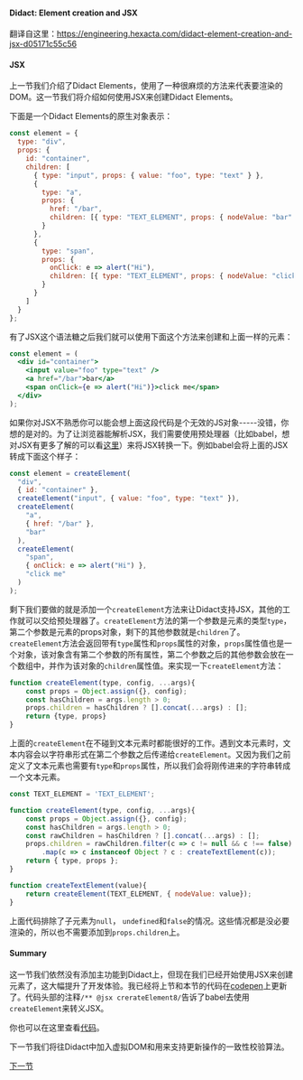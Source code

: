 #### Didact: Element creation and JSX

翻译自这里：https://engineering.hexacta.com/didact-element-creation-and-jsx-d05171c55c56

#### JSX

上一节我们介绍了Didact Elements，使用了一种很麻烦的方法来代表要渲染的DOM。这一节我们将介绍如何使用JSX来创建Didact Elements。

下面是一个Didact Elements的原生对象表示：

```javascript
const element = {
  type: "div",
  props: {
    id: "container",
    children: [
      { type: "input", props: { value: "foo", type: "text" } },
      {
        type: "a",
        props: {
          href: "/bar",
          children: [{ type: "TEXT_ELEMENT", props: { nodeValue: "bar" } }]
        }
      },
      {
        type: "span",
        props: {
          onClick: e => alert("Hi"),
          children: [{ type: "TEXT_ELEMENT", props: { nodeValue: "click me" } }]
        }
      }
    ]
  }
};
```

有了JSX这个语法糖之后我们就可以使用下面这个方法来创建和上面一样的元素：

```jsx
const element = (
  <div id="container">
    <input value="foo" type="text" />
    <a href="/bar">bar</a>
    <span onClick={e => alert("Hi")}>click me</span>
  </div>
);
```

如果你对JSX不熟悉你可以能会想上面这段代码是个无效的JS对象-----没错，你想的是对的。为了让浏览器能解析JSX，我们需要使用预处理器（比如babel，想对JSX有更多了解的可以看[这里](https://jasonformat.com/wtf-is-jsx/)）来将JSX转换一下。例如babel会将上面的JSX转成下面这个样子：

```javascript
const element = createElement(
  "div",
  { id: "container" },
  createElement("input", { value: "foo", type: "text" }),
  createElement(
    "a",
    { href: "/bar" },
    "bar"
  ),
  createElement(
    "span",
    { onClick: e => alert("Hi") },
    "click me"
  )
);
```

剩下我们要做的就是添加一个`createElement`方法来让Didact支持JSX，其他的工作就可以交给预处理器了。`createElement`方法的第一个参数是元素的类型`type`，第二个参数是元素的props对象，剩下的其他参数就是`children`了。`createElement`方法会返回带有`type`属性和`props`属性的对象，`props`属性值也是一个对象，该对象含有第二个参数的所有属性，第二个参数之后的其他参数会放在一个数组中，并作为该对象的`children`属性值。来实现一下`createElement`方法：

```javascript
function createElement(type, config, ...args){
    const props = Object.assign({}, config);
    const hasChildren = args.length > 0;
    props.children = hasChildren ? [].concat(...args) : [];
    return {type, props}
}
```

上面的`createElement`在不碰到文本元素时都能很好的工作。遇到文本元素时，文本内容会以字符串形式在第二个参数之后传递给`createElement`。又因为我们之前定义了文本元素也需要有`type`和`props`属性，所以我们会将刚传进来的字符串转成一个文本元素。

```javascript
const TEXT_ELEMENT = 'TEXT_ELEMENT';

function createElement(type, config, ...args){
    const props = Object.assign({}, config);
    const hasChildren = args.length > 0;
    const rawChildren = hasChildren ? [].concat(...args) : [];
    props.children = rawChildren.filter(c => c != null && c !== false)
    	.map(c => c instanceof Object ? c : createTextElement(c));
    return { type, props };
}

function createTextElement(value){
    return createElement(TEXT_ELEMENT, { nodeValue: value});
}
```

上面代码排除了子元素为`null`， `undefined`和`false`的情况。这些情况都是没必要渲染的，所以也不需要添加到`props.children`上。

#### Summary

这一节我们依然没有添加主功能到Didact上，但现在我们已经开始使用JSX来创建元素了，这大幅提升了开发体验。我已经将上节和本节的代码在[codepen](https://codepen.io/pomber/pen/xdmoWE?editors=0010)上更新了。代码头部的注释`/** @jsx crerateElement8/`告诉了babel去使用`createElement`来转义JSX。

你也可以在这里查看[代码](https://github.com/pomber/didact/commit/15010f8e7b8b54841d1e2dd9eacf7b3c06b1a24b)。

下一节我们将往Didact中加入虚拟DOM和用来支持更新操作的一致性校验算法。

[下一节](https://engineering.hexacta.com/didact-instances-reconciliation-and-virtual-dom-9316d650f1d0)